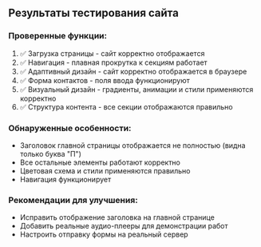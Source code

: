 ## Результаты тестирования сайта

### Проверенные функции:
1. ✅ Загрузка страницы - сайт корректно отображается
2. ✅ Навигация - плавная прокрутка к секциям работает
3. ✅ Адаптивный дизайн - сайт корректно отображается в браузере
4. ✅ Форма контактов - поля ввода функционируют
5. ✅ Визуальный дизайн - градиенты, анимации и стили применяются корректно
6. ✅ Структура контента - все секции отображаются правильно

### Обнаруженные особенности:
- Заголовок главной страницы отображается не полностью (видна только буква "П")
- Все остальные элементы работают корректно
- Цветовая схема и стили применяются правильно
- Навигация функционирует

### Рекомендации для улучшения:
- Исправить отображение заголовка на главной странице
- Добавить реальные аудио-плееры для демонстрации работ
- Настроить отправку формы на реальный сервер

